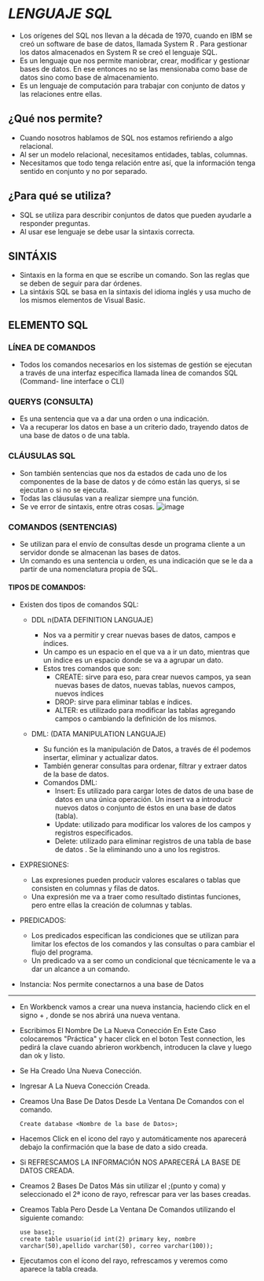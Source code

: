 # ***LENGUAJE SQL***
- ​Los orígenes del SQL nos llevan a la década de 1970, cuando en IBM se creó un software de base de datos, llamada  System R . Para gestionar los datos almacenados en System R se creó el lenguaje SQL.​
- Es un lenguaje que nos permite maniobrar, crear, modificar y gestionar bases de datos. En ese entonces no se las mensionaba como base de datos sino como base de almacenamiento.​
- Es un lenguaje de computación para trabajar con conjunto de datos y las relaciones entre ​ellas.

## ¿Qué nos permite?
- Cuando nosotros hablamos de SQL nos estamos refiriendo a algo relacional.​
- Al ser un modelo relacional, necesitamos entidades, tablas, columnas.​
- Necesitamos que todo tenga relación entre así, que la información tenga sentido en conjunto y no por separado.​

## ¿Para qué se utiliza?
- SQL se utiliza para describir conjuntos de datos que pueden ayudarle a responder preguntas.​
- Al usar ese lenguaje se  debe usar la sintaxis correcta.​

## SINTÁXIS
- Sintaxis en la forma en que se escribe un comando. Son las reglas que se deben de seguir para dar órdenes.​
- La sintáxis SQL se basa en la sintaxis del idioma inglés y usa mucho de los mismos elementos de Visual Basic.

## ELEMENTO SQL
### LÍNEA DE COMANDOS
- Todos los comandos necesarios en los sistemas de gestión se ejecutan a través de una interfaz específica​ llamada línea de comandos SQL (Command- line interface o CLI)​

### QUERYS (CONSULTA)
- Es una sentencia que va a dar  una orden o una indicación.​
- Va a recuperar los datos en base a un criterio dado, trayendo datos de una base de datos o de​ una tabla.​

### CLÁUSULAS SQL
- Son también sentencias que nos da estados de cada uno de los componentes de la base de datos y de cómo están las querys, si se ejecutan o si no se ejecuta.​
- Todas las cláusulas van a realizar siempre una función.​
- Se ve error de sintaxis, entre otras cosas.
![image](https://github.com/user-attachments/assets/be4f6799-4271-4cd0-b7b7-e7b935928dd0)

### COMANDOS (SENTENCIAS)
- Se utilizan para el envío de consultas desde un programa cliente a un servidor donde se almacenan las bases de datos.​
- Un comando es una sentencia u orden, es una indicación que se le da a partir de una nomenclatura propia de SQL.

#### TIPOS DE COMANDOS:
- Existen dos tipos de comandos SQL:
  - DDL​ n(DATA DEFINITION LANGUAJE)​
    - Nos va a permitir y crear nuevas bases de datos, campos e índices.​
    - ​Un campo es un espacio en el que va a ir un dato, mientras que un índice es un espacio donde se va a agrupar un dato.​
    - ​Estos tres comandos que son:​
      - CREATE: sirve para eso, para crear nuevos campos, ya sean nuevas bases de datos, nuevas tablas, nuevos​ campos, nuevos índices ​
      - DROP: sirve para eliminar tablas e índices.​
      - ALTER: es utilizado para modificar las tablas agregando campos o cambiando la definición de los mismos.​
    
  - ​DML: (DATA MANIPULATION LANGUAJE)​
    - Su función es la manipulación de Datos, a través de él podemos insertar, eliminar y actualizar datos.​
    - También generar consultas para ordenar, filtrar y extraer datos de la base de datos.​
    - ​Comandos DML:
      - Insert: Es utilizado para cargar lotes de datos de una base de datos en una única operación.​ Un insert va a introducir nuevos datos o conjunto de éstos en una base de datos (tabla).​
      - Update: utilizado para modificar los valores de los campos y registros especificados.​
      - Delete: utilizado para eliminar registros de una tabla de base de datos . Se la eliminando uno a uno los registros.​

- ​EXPRESIONES:
  - Las expresiones pueden producir valores escalares o tablas que consisten en columnas y filas de datos.​
  - ​Una expresión me va a traer como resultado distintas funciones, pero entre ellas la creación de columnas y tablas.​

- PREDICADOS:
  - Los predicados especifican las condiciones que se utilizan para limitar los efectos de los comandos y las consultas o para cambiar el flujo del programa.​
  - Un predicado va a ser como un condicional que técnicamente le va a dar un alcance a un comando.

- Instancia: Nos permite conectarnos a una base de Datos

------

- ​En Workbenck vamos a crear una nueva instancia, haciendo click en el signo + , donde se nos abrirá una nueva ventana.
- Escribimos El Nombre De La Nueva Conección En Este Caso colocaremos  "Práctica" y hacer click en el boton Test connection, les pedirá la clave cuando abrieron workbench, introducen la clave y luego dan ok y listo.
- Se Ha Creado Una Nueva Conección.
- Ingresar A La Nueva Conección Creada.
- Creamos Una Base De Datos Desde La Ventana De Comandos con el comando​.

      Create database <Nombre de la base de Datos>;
- Hacemos Click en el icono del rayo y automáticamente nos aparecerá debajo la confirmación que la base de dato a sido creada.
- Si REFRESCAMOS LA INFORMACIÓN NOS APARECERÁ LA BASE DE DATOS CREADA.
- Creamos 2 Bases De Datos Más sin utilizar el ;(punto y coma) y seleccionado el 2ª icono de  rayo, refrescar para ver las bases creadas.
- Creamos Tabla Pero Desde La Ventana De Comandos utilizando el siguiente comando​:

      use base1;​
      create table usuario(id int(2) primary key, nombre varchar(50),apellido varchar(50), correo varchar(100));
- Ejecutamos con el ícono del rayo, refrescamos y veremos como aparece la tabla creada.
